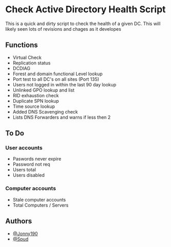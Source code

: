 
# Check Active Directory Health Script 

This is a quick and dirty script to check the health of a given DC. This will likely seen lots of revisions and chages as it developes


## Functions
- Virtual Check
- Replication status
- DCDIAG
- Forest and domain functional Level lookup
- Port test to all DC's on all sites (Port 135)
- Users not logged in within the last 90 day lookup
- Unlinked GPO lookup and list
- RID exhaustion check
- Duplicate SPN lookup
- Time source lookup
- Added DNS Scavenging check
- Lists DNS Forwarders and warns if less then 2

## To Do
### User accounts
- Paswords never expire
- Password not req
- Users total 
- Users disabled
### Computer accounts
- Stale computer accounts
- Total Computers / Servers

## Authors

- [@Jonny190](https://www.github.com/jonny190)
- [@Spud](https://github.com/jonathan-davies-uk)

